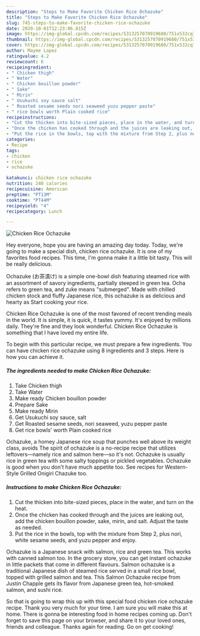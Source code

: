 ```yaml
---
description: "Steps to Make Favorite Chicken Rice Ochazuke"
title: "Steps to Make Favorite Chicken Rice Ochazuke"
slug: 745-steps-to-make-favorite-chicken-rice-ochazuke
date: 2020-10-01T12:23:06.815Z
image: https://img-global.cpcdn.com/recipes/5313257070919680/751x532cq70/chicken-rice-ochazuke-recipe-main-photo.jpg
thumbnail: https://img-global.cpcdn.com/recipes/5313257070919680/751x532cq70/chicken-rice-ochazuke-recipe-main-photo.jpg
cover: https://img-global.cpcdn.com/recipes/5313257070919680/751x532cq70/chicken-rice-ochazuke-recipe-main-photo.jpg
author: Mayme Lopez
ratingvalue: 4.2
reviewcount: 6
recipeingredient:
- " Chicken thigh"
- " Water"
- " Chicken bouillon powder"
- " Sake"
- " Mirin"
- " Usukuchi soy sauce salt"
- " Roasted sesame seeds nori seaweed yuzu pepper paste"
- " rice bowls worth Plain cooked rice"
recipeinstructions:
- "Cut the thicken into bite-sized pieces, place in the water, and turn on the heat."
- "Once the chicken has cooked through and the juices are leaking out, add the chicken bouillon powder, sake, mirin, and salt. Adjust the taste as needed."
- "Put the rice in the bowls, top with the mixture from Step 2, plus nori, white sesame seeds, and yuzu pepper and enjoy."
categories:
- Recipe
tags:
- chicken
- rice
- ochazuke

katakunci: chicken rice ochazuke 
nutrition: 240 calories
recipecuisine: American
preptime: "PT13M"
cooktime: "PT44M"
recipeyield: "4"
recipecategory: Lunch

---
```



![Chicken Rice Ochazuke](https://img-global.cpcdn.com/recipes/5313257070919680/751x532cq70/chicken-rice-ochazuke-recipe-main-photo.jpg)

Hey everyone, hope you are having an amazing day today. Today, we're going to make a special dish, chicken rice ochazuke. It is one of my favorites food recipes. This time, I'm gonna make it a little bit tasty. This will be really delicious.

Ochazuke (お茶漬け) is a simple one-bowl dish featuring steamed rice with an assortment of savory ingredients, partially steeped in green tea. Ocha refers to green tea, and zuke means &#34;submerged&#34;. Made with chilled chicken stock and fluffy Japanese rice, this ochazuke is as delicious and hearty as Start cooking your rice.

Chicken Rice Ochazuke is one of the most favored of recent trending meals in the world. It is simple, it is quick, it tastes yummy. It's enjoyed by millions daily. They're fine and they look wonderful. Chicken Rice Ochazuke is something that I have loved my entire life.


To begin with this particular recipe, we must prepare a few ingredients. You can have chicken rice ochazuke using 8 ingredients and 3 steps. Here is how you can achieve it.

<!--inarticleads1-->

##### The ingredients needed to make Chicken Rice Ochazuke:

1. Take  Chicken thigh
1. Take  Water
1. Make ready  Chicken bouillon powder
1. Prepare  Sake
1. Make ready  Mirin
1. Get  Usukuchi soy sauce, salt
1. Get  Roasted sesame seeds, nori seaweed, yuzu pepper paste
1. Get  rice bowls&#39; worth Plain cooked rice


Ochazuke, a homey Japanese rice soup that punches well above its weight class, avoids The spirit of ochazuke is a no-recipe recipe that utilizes leftovers—namely rice and salmon here—so it&#39;s not. Ochazuke is usually rice in green tea with some salty toppings or pickled vegetables. Ochazuke is good when you don&#39;t have much appetite too. See recipes for Western-Style Grilled Onigiri Chazuke too. 

<!--inarticleads2-->

##### Instructions to make Chicken Rice Ochazuke:

1. Cut the thicken into bite-sized pieces, place in the water, and turn on the heat.
1. Once the chicken has cooked through and the juices are leaking out, add the chicken bouillon powder, sake, mirin, and salt. Adjust the taste as needed.
1. Put the rice in the bowls, top with the mixture from Step 2, plus nori, white sesame seeds, and yuzu pepper and enjoy.


Ochazuke is a Japanese snack with salmon, rice and green tea. This works with canned salmon too. In the grocery store, you can get instant ochazuke in little packets that come in different flavours. Salmon ochazuke is a traditional Japanese dish of steamed rice served in a small rice bowl, topped with grilled salmon and tea. This Salmon Ochazuke recipe from Justin Chapple gets its flavor from Japanese green tea, hot-smoked salmon, and sushi rice. 

So that is going to wrap this up with this special food chicken rice ochazuke recipe. Thank you very much for your time. I am sure you will make this at home. There is gonna be interesting food in home recipes coming up. Don't forget to save this page on your browser, and share it to your loved ones, friends and colleague. Thanks again for reading. Go on get cooking!
